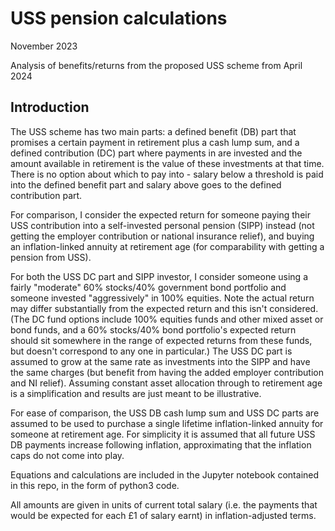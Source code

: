 # USS pension calculations

November 2023

Analysis of benefits/returns from the proposed USS scheme from April 2024

## Introduction
The USS scheme has two main parts: a defined benefit (DB) part that promises a certain payment in retirement plus a cash lump sum, and a defined contribution (DC) part where payments in are invested and the amount available in retirement is the value of these investments at that time. There is no option about which to pay into - salary below a threshold is paid into the defined benefit part and salary above goes to the defined contribution part.

For comparison, I consider the expected return for someone paying their USS contribution into a self-invested personal pension (SIPP) instead (not getting the employer contribution or national insurance relief), and buying an inflation-linked annuity at retirement age (for comparability with getting a pension from USS).

For both the USS DC part and SIPP investor, I consider someone using a fairly "moderate" 60% stocks/40% government bond portfolio and someone invested "aggressively" in 100% equities. Note the actual return may differ substantially from the expected return and this isn't considered. (The DC fund options include 100% equities funds and other mixed asset or bond funds, and a 60% stocks/40% bond portfolio's expected return should sit somewhere in the range of expected returns from these funds, but doesn't correspond to any one in particular.) The USS DC part is assumed to grow at the same rate as investments into the SIPP and have the same charges (but benefit from having the added employer contribution and NI relief). Assuming constant asset allocation through to retirement age is a simplification and results are just meant to be illustrative.

For ease of comparison, the USS DB cash lump sum and USS DC parts are assumed to be used to purchase a single lifetime inflation-linked annuity for someone at retirement age. For simplicity it is assumed that all future USS DB payments increase following inflation, approximating that the inflation caps do not come into play.

Equations and calculations are included in the Jupyter notebook contained in this repo, in the form of python3 code.

All amounts are given in units of current total salary (i.e. the payments that would be expected for each £1 of salary earnt) in inflation-adjusted terms. 
